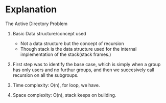 # Explanation

The Active Directory Problem

1. Basic Data structure/concept used
    - Not a data structure but the concept of recursion
    - Though stack is the data structure used for the internal implementation of the stack(stack frames.)

2. First step was to identify the base case, which is simply when a group has only users and no furthur groups, and then we succesively call recursion on all the subgroups.

3. Time complexity: O(n), for loop, we have.
4. Space complexity: O(n), stack keeps on building.
